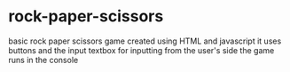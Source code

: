 # rock-paper-scissors
basic rock paper scissors game created using HTML and javascript
it uses buttons and the input textbox for inputting from the user's side
the game runs in the console 